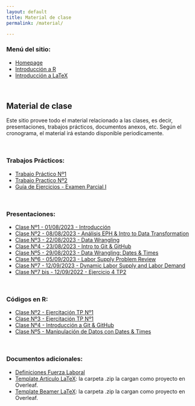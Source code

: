```yaml
---
layout: default
title: Material de clase
permalink: /material/

---
```

### Menú del sitio: 
- [Homepage](./index.md)
- [Introducción a R](./intro-r.md)
- [Introducción a LaTeX](./intro-latex.md)

&nbsp; 


## Material de clase

Este sitio provee todo el material relacionado a las clases, es decir, presentaciones, trabajos prácticos, documentos anexos, etc. Según el cronograma, el material irá estando disponible periodicamente.

&nbsp; 


### Trabajos Prácticos:
- [Trabajo Práctico Nº1](docs/material/TP_1.pdf)
- [Trabajo Practico Nº2](docs/material/TP_2.pdf)
- [Guía de Ejercicios - Examen Parcial I](docs/material/Ejercicios_Repaso_Parcial_1_Laboral.pdf)

  
<!-- 
- [Trabajo Práctico Nº3](docs/material/TP_3.pdf)
- [Trabajo Práctico Nº4](docs/material/TP_4.pdf)
- [Guía de Ejercicios - Examen Parcial II](docs/material/Ejercicios_Repaso_Parcial_2_Laboral.pdf)
-->

&nbsp;


### Presentaciones:
- [Clase Nº1 - 01/08/2023 - Introducción](docs/material/presentacion_clase_1.pdf)
- [Clase Nº2 - 08/08/2023 - Análisis EPH & Intro to Data Transformation](docs/material/presentacion_clase_2.pdf)
- [Clase Nº3 - 22/08/2023 - Data Wrangling](docs/material/presentacion_clase_3.pdf)
- [Clase Nº4 - 23/08/2023 - Intro to Git & GitHub](docs/material/presentacion_clase_4.pdf)
- [Clase Nº5 - 29/08/2023 - Data Wrangling: Dates & Times](docs/material/presentacion_clase_5.pdf)
- [Clase Nº6 - 05/09/2023 - Labor Supply Problem Review](docs/material/presentacion_clase_6.pdf)
- [Clase Nº7 - 12/09/2023 - Dynamic Labor Supply and Labor Demand](docs/material/presentacion_clase_7.pdf)
- [Clase Nº7 bis - 12/09/2022 - Ejercicio 4 TP2](docs/material/TP2_Ej4.pdf)

  
<!-- 
- [Clase Nº9 - 04/10/2022 - Dynamic Labor Supply Exercise](docs/material/presentacion_clase_9.pdf)
- [Clase Nº10 - 11/10/2022 - Vectors & Factors in R](docs/material/presentacion_clase_10.pdf)
- [Clase Nº11 - 18/10/2022 - Strings & RegEx in R](docs/material/presentacion_clase_11.pdf)
- [Clase Nº12 - 25/10/2022 - Python & Stata](docs/material/presentacion_clase_12.pdf)
- [Clase Nº13 - 01/11/2022 - Compensating Wage Differentials & Income Distribution](docs/material/presentacion_clase_13.pdf)
- [Clase Nº13 bis - Lorenz Curve and Gini Coefficient](docs/material/presentacion_clase_13bis.pdf)
- [Clase Nº14 - 08/11/2022 - Intro to Machine Learning](docs/material/presentacion_clase_14.pdf)
- [Clase Nº15 - 15/11/2022 - Labor Unions](docs/material/presentacion_clase_15.pdf)
-->

&nbsp;

### Códigos en R:
- [Clase Nº2 - Ejercitación TP Nº1](docs/material/clase_2_ejercitacion_TP1.R)
- [Clase Nº3 - Ejercitación TP Nº1](docs/material/clase_3_ejercitacion_TP1.R)
- [Clase Nº4 - Introducción a Git & GitHub](docs/material/Notas_codigo_clase_4.docx)
- [Clase Nº5 - Manipulación de Datos con Dates & Times](docs/material/clase_5_ejercitacion.R)

<!-- 
- [Clase Nº10 - Ejercitación TP Nº3](docs/material/TP3_Correlacion_Informalidad.R)
- [Clase Nº10 - Vectores y Factors](docs/material/Vectors_Factors.R)
- [Clase Nº11 - Strings y RegEx](docs/material/strings_regex.R)
- [Clase Nº12 - Python & Stata in R](docs/material/python_stata_basics.R) ; [Archivo Python](docs/material/archivo_clase_12.py) ; [Archivo R](docs/material/archivo_clase_12.R) ; [Archivo Stata](docs/material/archivo_stata_tp3.do)
- [Clase Nº12 bis - Python Basics with Jupyter](docs/material/clase_12_python.ipynb)
- [Clase Nº13 / Nº14 - Income Distribution in R](docs/material/distribucion_R.r)
- [Clase Nº14 - Implementación Recurrent Neural Network in Python](docs/material/RNN_EnergyConsumptionForecasting.ipynb) + [Dataset necesario](docs/material/GEFCom2014-E.xlsx)
-->

&nbsp;


### Documentos adicionales:
- [Definiciones Fuerza Laboral](docs/material/definiciones_fuerza_laboral.pdf)
- [Template Artículo LaTeX](docs/material/Template_Article_Econ_Laboral.zip): la carpeta .zip la cargan como proyecto en Overleaf.
- [Template Beamer LaTeX](docs/material/Template_Beamer.zip): la carpeta .zip la cargan como proyecto en Overleaf.


&nbsp;
